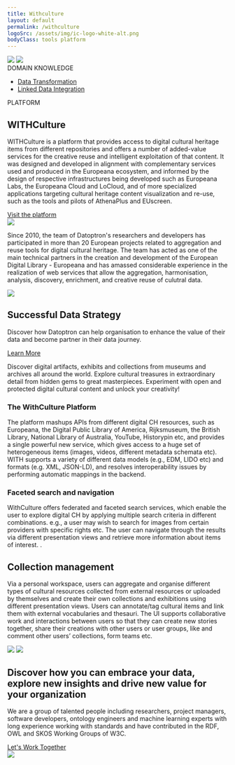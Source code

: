 ```yaml
---
title: Withculture
layout: default
permalink: /withculture
logoSrc: /assets/img/ic-logo-white-alt.png
bodyClass: tools platform
---
```

<main role="main">
  <!-- tools header-->
    <section class="tools-header platform">
      <div class="container">
        <!-- row-->
        <div class="row">
          <!-- col-->
          <div class="col-xl-3 col-lg-3 col-md-3 left">
            <!-- wrap-->
            <div class="wrap">
              <!-- oval-->
              <img class="oval" src="{{ site.baseurl }}/assets/img/ic-oval-6.png">
              <!-- logo-->
              <img class="logo" src="{{ site.baseurl }}/assets/img/ic-logo-with-white.png">
              <!-- label-->
              <div class="lbl">DOMAIN KNOWLEDGE</div>
              <ul>
                <li><a href="{{ site.baseurl }}/datatransformation">Data Transformation</a></li>
                <li><a href="{{ site.baseurl }}/datatransformation">Linked Data Integration</a></li>
              </ul>
            </div>
          </div>
          <!-- col-->
          <div class="col-xl-9 col-lg-9 col-md-9 right">
            <div class="lbl">PLATFORM</div>
            <h1>WITHCulture</h1>
            <p>
WITHCulture is a platform that provides access to digital cultural heritage items from different repositories and  offers a number of added-value services for the creative reuse and intelligent exploitation of that content. It was designed and developed in alignment with complementary services used and
           produced in the Europeana ecosystem, and informed by the design of respective
           infrastructures being developed such as Europeana Labs, the Europeana Cloud and
           LoCloud, and of more specialized applications targeting cultural heritage content
           visualization and re-use, such as the tools and pilots of AthenaPlus and EUscreen.
            </p>
            <a href="withculture.eu/">Visit the platform</a>
          </div>
        </div>
      </div>
    </section>
  <!-- tools header-->
  <section class="tools-detail">
    <div class="container">
      <!-- row-->
      <div class="row">
        <!-- col-->
        <div class="col-xl-3 col-lg-3 col-md-12 left">
          <!-- testimonial-->
          <img class="testi" src="{{ site.baseurl }}/assets/img/ic-testimonial.png">
          <!-- footnote-->
          <p class="footnote">
            Since 2010, the team of Datoptron's researchers and developers has participated in more than 20 European projects related to aggregation  and reuse tools for digital cultural heritage. The team has acted as one of the main technical partners in the creation and development of the European Digital Library - Europeana and has amassed considerable experience in the realization of web services that allow the aggregation, harmonisation, analysis, discovery, enrichment, and creative reuse of culutral data.
          </p>
          <!-- banner-->
          <div class="banner-wrap">
            <div class="banner">
              <!-- oval-->
              <img class="oval" src="{{ site.baseurl }}/assets/img/ic-oval-6.png">
              <!-- text-->
              <h2>Successful Data Strategy</h2>
              <p>
                Discover how Datoptron can help organisation to enhance the value
                of their data and become partner in their data journey.
              </p>
              <a href="#">Learn More</a>
            </div>
          </div>
        </div>
        <!-- col-->
        <div class="col-xl-9 col-lg-9 col-md-12 right">
          <!-- content-->
          <p>
            Discover digital artifacts, exhibits and collections from museums and archives
            all around the world. Explore cultural treasures in extraordinary detail from
            hidden gems to great masterpieces. Experiment with open and protected digital
            cultural content and unlock your creativity!
          </p>
          <h3>The WithCulture Platform</h3>
          <p>
            The platform mashups APIs from different digital CH resources, such as Europeana, the Digital Public Library of America, Rijksmuseum, the British Library, National Library of Australia, YouTube, Historypin etc, and provides a single powerful new service, which gives access to a huge set of heterogeneous items (images, videos, different metadata schemata etc). WITH supports a variety of different data models (e.g.,  EDM, LIDO etc) and formats (e.g. XML, JSON-LD), and resolves interoperability issues by performing automatic mappings in the backend.
          </p>
          <h3>Faceted search and navigation</h3>
          <p>
            WithCulture  offers federated and faceted search services, which enable the user to explore digital CH by applying multiple search criteria in different combinations. e.g., a user may wish to search for images from certain providers with specific rights etc. The user can navigate through the results via different presentation views and retrieve more information about items of interest.  .
          </p>
          <h2>Collection management</h2>
          <p>
          Via a personal workspace, users can aggregate and organise different types of cultural resources collected from external resources or uploaded by themselves and create their own collections and exhibitions using different presentation views. Users can annotate/tag cultural items and link them with external vocabularies and thesauri. The UI supports collaborative work and interactions between users so that they can create new stories together, share their creations with other users or user groups, like and comment other users’ collections, form teams etc.
          </p>
          <!-- oval-->
          <img class="thumbnail" src="{{ site.baseurl }}/assets/img/img-content-pic1.png">
          <img class="thumbnail" src="{{ site.baseurl }}/assets/img/img-content-pic2.png">
        </div>
      </div>
    </div>
  </section>
  <!-- call to action-->
  <section class="home-calltoaction">
    <div class="container">
      <!-- heading-->
      <div class="text">
        <h2>
          Discover how you can embrace your data, explore <span class="green">new insights </span>and drive <span class="green">new value </span>for your organization
        </h2>
        <p>
          We are a group of talented people including researchers, project managers,
          software developers, ontology engineers and machine learning experts with
          long experience working with standards and have contributed in the RDF, OWL
          and SKOS Working Groups of W3C.
        </p>
        <a href="{{ site.baseurl }}/contact">Let's Work Together</a>
      </div>
      <!-- character-->
      <img class="character" src="{{ site.baseurl }}/assets/img/img-character-3.png">
    </div>
  </section>
</main>
